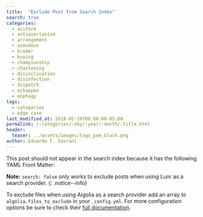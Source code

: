 ```yaml
---
title:  "Exclude Post from Search Index"
search: true
categories:
  - aciform
  - antiquarianism
  - arrangement
  - asmodeus
  - broder
  - buying
  - championship
  - chastening
  - disinclination
  - disinfection
  - dispatch
  - echappee
  - enphagy
tags:
  - categories
  - edge case
last_modified_at: 2018-02-19T08:06:00-05:00
permalink: /:categories/:day/:year/:month/:title.html
header:
  teaser: ../assets/images/logo_pem_black.png
author: Eduardo F. Sovrani
---
```


This post should not appear in the search index because it has the following YAML Front Matter:

**Note:** `search: false` only works to exclude posts when using Lunr as a search provider.
{: .notice--info}

To exclude files when using Algolia as a search provider add an array to `algolia.files_to_exclude` in your `_config.yml`. For more configuration options be sure to check their [full documentation](https://community.algolia.com/jekyll-algolia/options.html).
